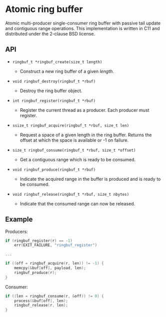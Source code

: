 # Atomic ring buffer

Atomic multi-producer single-consumer ring buffer with passive tail update
and contiguous range operations.  This implementation is written in C11 and
distributed under the 2-clause BSD license.

## API

* `ringbuf_t *ringbuf_create(size_t length)`
  * Construct a new ring buffer of a given _length_.

* `void ringbuf_destroy(ringbuf_t *rbuf)`
  * Destroy the ring buffer object.

* `int ringbuf_register(ringbuf_t *rbuf)`
  * Register the current thread as a producer.  Each producer must register.

* `ssize_t ringbuf_acquire(ringbuf_t *rbuf, size_t len)`
  * Request a space of a given length in the ring buffer.  Returns the
  offset at which the space is available or -1 on failure.

* `size_t ringbuf_consume(ringbuf_t *rbuf, size_t *offset)`
  * Get a contiguous range which is ready to be consumed.

* `void ringbuf_produce(ringbuf_t *rbuf)`
  * Indicate the acquired range in the buffer is produced and is ready
  to be consumed.

* `void ringbuf_release(ringbuf_t *rbuf, size_t nbytes)`
  * Indicate that the consumed range can now be released.

## Example

Producers:
```c
if (ringbuf_register(r) == -1)
	err(EXIT_FAILURE, "ringbuf_register")

...

if ((off = ringbuf_acquire(r, len)) != -1) {
	memcpy(&buf[off], payload, len);
	ringbuf_produce(r);
}
```

Consumer:
```c
if ((len = ringbuf_consume(r, &off)) != 0) {
	process(&buf[off], len);
	ringbuf_release(r, len);
}
```
